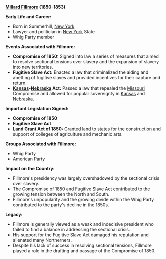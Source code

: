 **[Millard Fillmore](./../Millard-Fillmore/) (1850-1853)**

**Early Life and Career:**

* Born in Summerhill, [New York](./../New-York/)
* Lawyer and politician in [New York](./../New-York/) State
* Whig Party member

**Events Associated with Fillmore:**

* **Compromise of 1850:** Signed into law a series of measures that aimed to resolve sectional tensions over slavery and the expansion of slavery into new territories.
* **Fugitive Slave Act:** Enacted a law that criminalized the aiding and abetting of fugitive slaves and provided incentives for their capture and return.
* **[Kansas](./../Kansas/)-[Nebraska](./../Nebraska/) Act:** Passed a law that repealed the [Missouri](./../Missouri/) Compromise and allowed for popular sovereignty in [Kansas](./../Kansas/) and [Nebraska](./../Nebraska/).

**Important Legislation Signed:**

* **Compromise of 1850**
* **Fugitive Slave Act**
* **Land Grant Act of 1850:** Granted land to states for the construction and support of colleges of agriculture and mechanic arts.

**Groups Associated with Fillmore:**

* Whig Party
* American Party

**Impact on the Country:**

* Fillmore's presidency was largely overshadowed by the sectional crisis over slavery.
* The Compromise of 1850 and Fugitive Slave Act contributed to the growing tension between the North and South.
* Fillmore's unpopularity and the growing divide within the Whig Party contributed to the party's decline in the 1850s.

**Legacy:**

* Fillmore is generally viewed as a weak and indecisive president who failed to find a balance in addressing the sectional crisis.
* His support for the Fugitive Slave Act damaged his reputation and alienated many Northerners.
* Despite his lack of success in resolving sectional tensions, Fillmore played a role in the drafting and passage of the Compromise of 1850.